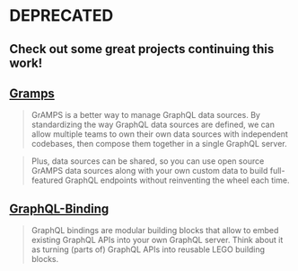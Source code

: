 # DEPRECATED
## Check out some great projects continuing this work!

## [Gramps](https://gramps.js.org/)
> GrAMPS is a better way to manage GraphQL data sources. By standardizing the way GraphQL data sources are defined, we can allow multiple teams to own their own data sources with independent codebases, then compose them together in a single GraphQL server.

> Plus, data sources can be shared, so you can use open source GrAMPS data sources along with your own custom data to build full-featured GraphQL endpoints without reinventing the wheel each time.

## [GraphQL-Binding](https://github.com/graphcool/graphql-binding/issues/28)
> GraphQL bindings are modular building blocks that allow to embed existing GraphQL APIs into your own GraphQL server. Think about it as turning (parts of) GraphQL APIs into reusable LEGO building blocks.
